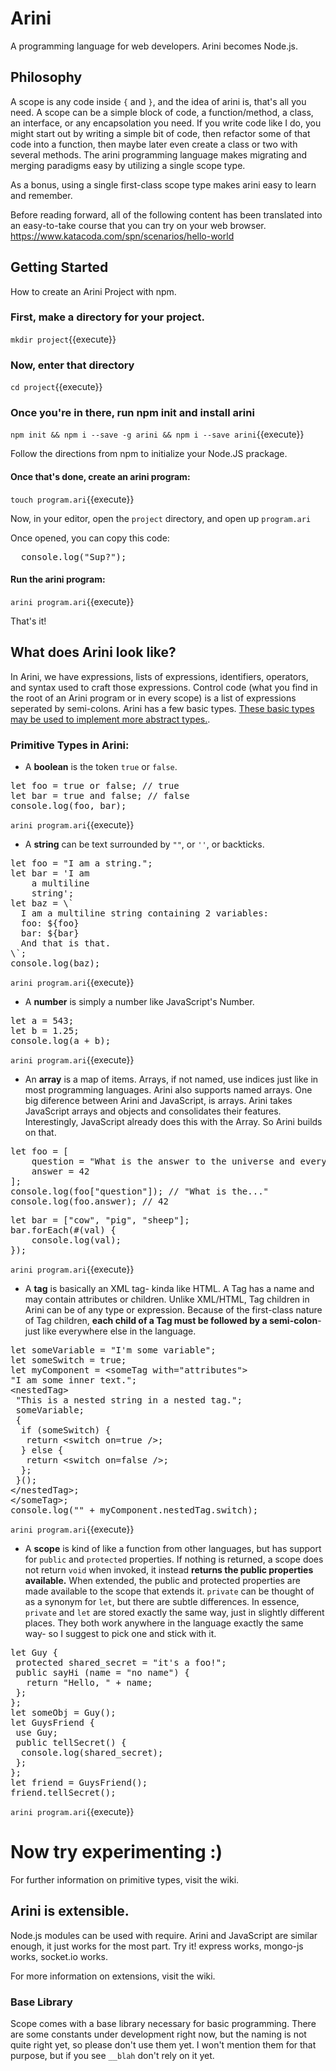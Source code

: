 # Arini
A programming language for web developers. Arini becomes Node.js.

## Philosophy
A scope is any code inside `{` and `}`, and the idea of arini is, that's all you need. A scope can be a simple block of code, a function/method, a class, an interface, or any encapsolation you need. If you write code like I do, you might start out by writing a simple bit of code, then refactor some of that code into a function, then maybe later even create a class or two with several methods. The arini programming language makes migrating and merging paradigms easy by utilizing a single scope type.

As a bonus, using a single first-class scope type makes arini easy to learn and remember.

Before reading forward, all of the following content has been translated into an easy-to-take course that you can try on your web browser. https://www.katacoda.com/spn/scenarios/hello-world

## Getting Started
How to create an Arini Project with npm.

### First, make a directory for your project.

`mkdir project`{{execute}}

### Now, enter that directory

`cd project`{{execute}}

### Once you're in there, run npm init and install arini

`npm init && npm i --save -g arini && npm i --save arini`{{execute}}

Follow the directions from npm to initialize your Node.JS prackage.

#### Once that's done, create an arini program:
`touch program.ari`{{execute}}

Now, in your editor, open the `project` directory, and open up `program.ari`


Once opened, you can copy this code:
<pre class="file" data-filename="project/program.ari" data-target="replace">
  console.log("Sup?");
</pre>

#### Run the arini program:
`arini program.ari`{{execute}}

That's it!

## What does Arini look like?
In Arini, we have expressions, lists of expressions, identifiers, operators, and syntax used to craft those expressions. Control code (what you find in the root of an Arini program or in every scope) is a list of expressions seperated by semi-colons. Arini has a few basic types. [These basic types may be used to implement more abstract types.](https://github.com/s-p-n/arini/blob/master/docs/casting/custom.md).

### Primitive Types in Arini:
* A **boolean** is the token `true` or `false`.
<pre class="file" data-filename="project/program.ari" data-target="replace">
let foo = true or false; // true
let bar = true and false; // false
console.log(foo, bar);
</pre>
`arini program.ari`{{execute}}

* A **string** can be text surrounded by `""`, or `''`, or backticks.
<pre class="file" data-filename="project/program.ari" data-target="replace">
let foo = "I am a string.";
let bar = 'I am
    a multiline
    string';
let baz = \`
  I am a multiline string containing 2 variables:
  foo: ${foo}
  bar: ${bar}
  And that is that.
\`;
console.log(baz);
</pre>
`arini program.ari`{{execute}}

* A **number** is simply a number like JavaScript's Number.
<pre class="file" data-filename="project/program.ari" data-target="replace">
let a = 543;
let b = 1.25;
console.log(a + b);
</pre>
`arini program.ari`{{execute}}

* An **array** is a map of items. Arrays, if not named, use indices just like in most programming languages. Arini also supports named arrays. One big diference between Arini and JavaScript, is arrays. Arini takes JavaScript arrays and objects and consolidates their features. Interestingly, JavaScript already does this with the Array. So Arini builds on that.
<pre class="file" data-filename="project/program.ari" data-target="replace">
let foo = [
    question = "What is the answer to the universe and everything?",
    answer = 42
];
console.log(foo["question"]); // "What is the..."
console.log(foo.answer); // 42 
</pre>
<pre class="file" data-filename="project/program.ari" data-target="replace">
let bar = ["cow", "pig", "sheep"];
bar.forEach(#(val) {
    console.log(val);
});
</pre>
`arini program.ari`{{execute}}

* A **tag** is basically an XML tag- kinda like HTML. A Tag has a name and may contain attributes or children. Unlike XML/HTML, Tag children in Arini can be of any type or expression. Because of the first-class nature of Tag children, **each child of a Tag must be followed by a semi-colon**- just like everywhere else in the language. 
<pre class="file" data-filename="project/program.ari" data-target="replace">
let someVariable = &#x22;I&#x27;m some variable&#x22;;
let someSwitch = true;
let myComponent = &#x3C;someTag with=&#x22;attributes&#x22;&#x3E;
&#x22;I am some inner text.&#x22;;
&#x3C;nestedTag&#x3E;
 &#x22;This is a nested string in a nested tag.&#x22;;
 someVariable;
 {
  if (someSwitch) {
   return &#x3C;switch on=true /&#x3E;;
  } else {
   return &#x3C;switch on=false /&#x3E;;
  };
 }();
&#x3C;/nestedTag&#x3E;;
&#x3C;/someTag&#x3E;;
console.log(&#x22;&#x22; + myComponent.nestedTag.switch);
</pre>
`arini program.ari`{{execute}}

* A **scope** is kind of like a function from other languages, but has support for `public` and `protected` properties. If nothing is returned, a scope does not return `void` when invoked, it instead **returns the public properties available.** When extended, the public and protected properties are made available to the scope that extends it. `private` can be thought of as a synonym for `let`, but there are subtle differences. In essence, `private` and `let` are stored exactly the same way, just in slightly different places. They both work anywhere in the language exactly the same way- so I suggest to pick one and stick with it.
<pre class="file" data-filename="project/program.ari" data-target="replace">
let Guy {
 protected shared_secret = &#x22;it&#x27;s a foo!&#x22;;
 public sayHi (name = &#x22;no name&#x22;) {
   return &#x22;Hello, &#x22; + name;
 };
};
let someObj = Guy();
let GuysFriend {
 use Guy;
 public tellSecret() {
  console.log(shared_secret);
 };
};
let friend = GuysFriend();
friend.tellSecret();
</pre>
`arini program.ari`{{execute}}

# Now try experimenting :)


For further information on primitive types, visit the wiki.

## Arini is extensible.
Node.js modules can be used with require. Arini and JavaScript are similar enough, it just works for the most part. Try it! express works, mongo-js works, socket.io works. 

For more information on extensions, visit the wiki.

### Base Library
Scope comes with a base library necessary for basic programming. There are some constants under development right now, but the naming is not quite right yet, so please don't use them yet. I won't mention them for that purpose, but if you see `__blah` don't rely on it yet.

